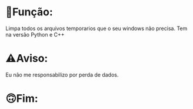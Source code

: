 # 🔧Função:
Limpa todos os arquivos temporarios que o seu windows não precisa. 
Tem na versão Python e C++

# ⚠Aviso:

Eu não me responsabilizo por perda de dados.

# 🙃Fim:


